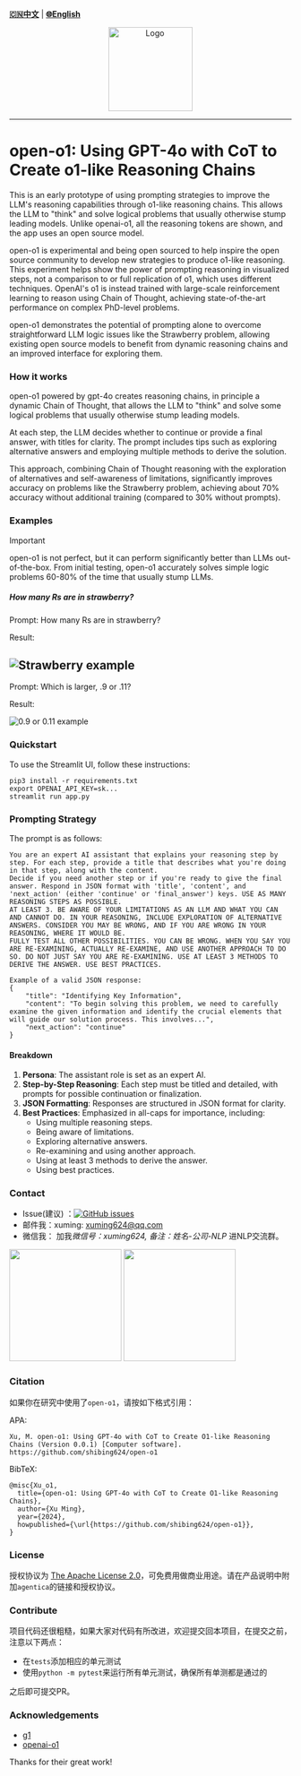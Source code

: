 [**🇨🇳中文**](https://github.com/shibing624/open-o1/blob/main/README_ZH.md) | [**🌐English**](https://github.com/shibing624/open-o1/blob/main/README.md)

<div align="center">
  <a href="https://github.com/shibing624/open-o1">
    <img src="https://raw.githubusercontent.com/shibing624/open-o1/main/docs/logo.png" height="150" alt="Logo">
  </a>
</div>

-----------------
# open-o1: Using GPT-4o with CoT to Create o1-like Reasoning Chains

This is an early prototype of using prompting strategies to improve the LLM's reasoning capabilities through o1-like reasoning chains. This allows the LLM to "think" and solve logical problems that usually otherwise stump leading models. 
Unlike openai-o1, all the reasoning tokens are shown, and the app uses an open source model.

open-o1 is experimental and being open sourced to help inspire the open source community to develop new strategies to produce o1-like reasoning. This experiment helps show the power of prompting reasoning in visualized steps, not a comparison to or full replication of o1, which uses different techniques. 
OpenAI's o1 is instead trained with large-scale reinforcement learning to reason using Chain of Thought, achieving state-of-the-art performance on complex PhD-level problems. 

open-o1 demonstrates the potential of prompting alone to overcome straightforward LLM logic issues like the Strawberry problem, allowing existing open source models to benefit from dynamic reasoning chains and an improved interface for exploring them.

### How it works

open-o1 powered by gpt-4o creates reasoning chains, in principle a dynamic Chain of Thought, that allows the LLM to "think" and solve some logical problems that usually otherwise stump leading models.

At each step, the LLM decides whether to continue or provide a final answer, with titles for clarity. The prompt includes tips such as exploring alternative answers and employing multiple methods to derive the solution.

This approach, combining Chain of Thought reasoning with the exploration of alternatives and self-awareness of limitations, significantly improves accuracy on problems like the Strawberry problem, achieving about 70% accuracy without additional training (compared to 30% without prompts).

### Examples

> [!IMPORTANT]
> open-o1 is not perfect, but it can perform significantly better than LLMs out-of-the-box. From initial testing, open-o1 accurately solves simple logic problems 60-80% of the time that usually stump LLMs.


##### How many Rs are in strawberry?
Prompt: How many Rs are in strawberry?

Result:

![Strawberry example](https://github.com/shibing624/open-o1/blob/main/docs/r3.png)
---

Prompt: Which is larger, .9 or .11?

Result:

![0.9 or 0.11 example](https://github.com/shibing624/open-o1/blob/main/docs/0.9.png)


### Quickstart

To use the Streamlit UI, follow these instructions:

```shell
pip3 install -r requirements.txt
export OPENAI_API_KEY=sk...
streamlit run app.py
```

### Prompting Strategy

The prompt is as follows:

```
You are an expert AI assistant that explains your reasoning step by step. For each step, provide a title that describes what you're doing in that step, along with the content. 
Decide if you need another step or if you're ready to give the final answer. Respond in JSON format with 'title', 'content', and 'next_action' (either 'continue' or 'final_answer') keys. USE AS MANY REASONING STEPS AS POSSIBLE. 
AT LEAST 3. BE AWARE OF YOUR LIMITATIONS AS AN LLM AND WHAT YOU CAN AND CANNOT DO. IN YOUR REASONING, INCLUDE EXPLORATION OF ALTERNATIVE ANSWERS. CONSIDER YOU MAY BE WRONG, AND IF YOU ARE WRONG IN YOUR REASONING, WHERE IT WOULD BE. 
FULLY TEST ALL OTHER POSSIBILITIES. YOU CAN BE WRONG. WHEN YOU SAY YOU ARE RE-EXAMINING, ACTUALLY RE-EXAMINE, AND USE ANOTHER APPROACH TO DO SO. DO NOT JUST SAY YOU ARE RE-EXAMINING. USE AT LEAST 3 METHODS TO DERIVE THE ANSWER. USE BEST PRACTICES.

Example of a valid JSON response:
{
    "title": "Identifying Key Information",
    "content": "To begin solving this problem, we need to carefully examine the given information and identify the crucial elements that will guide our solution process. This involves...",
    "next_action": "continue"
}
```

#### Breakdown
1. **Persona**: The assistant role is set as an expert AI.
2. **Step-by-Step Reasoning**: Each step must be titled and detailed, with prompts for possible continuation or finalization.
3. **JSON Formatting**: Responses are structured in JSON format for clarity.
4. **Best Practices**: Emphasized in all-caps for importance, including:
    - Using multiple reasoning steps.
    - Being aware of limitations.
    - Exploring alternative answers.
    - Re-examining and using another approach.
    - Using at least 3 methods to derive the answer.
    - Using best practices.

### Contact

- Issue(建议)
  ：[![GitHub issues](https://img.shields.io/github/issues/shibing624/agentica.svg)](https://github.com/shibing624/agentica/issues)
- 邮件我：xuming: xuming624@qq.com
- 微信我： 加我*微信号：xuming624, 备注：姓名-公司-NLP* 进NLP交流群。

<img src="https://github.com/shibing624/open-o1/blob/main/docs/wechat.jpeg" width="200" />

<img src="https://github.com/shibing624/open-o1/blob/main/docs/wechat_group.jpg" width="200" />


### Citation

如果你在研究中使用了`open-o1`，请按如下格式引用：

APA:

```
Xu, M. open-o1: Using GPT-4o with CoT to Create O1-like Reasoning Chains (Version 0.0.1) [Computer software]. https://github.com/shibing624/open-o1
```

BibTeX:

```
@misc{Xu_o1,
  title={open-o1: Using GPT-4o with CoT to Create O1-like Reasoning Chains},
  author={Xu Ming},
  year={2024},
  howpublished={\url{https://github.com/shibing624/open-o1}},
}
```

### License

授权协议为 [The Apache License 2.0](/LICENSE)，可免费用做商业用途。请在产品说明中附加`agentica`的链接和授权协议。
### Contribute

项目代码还很粗糙，如果大家对代码有所改进，欢迎提交回本项目，在提交之前，注意以下两点：

- 在`tests`添加相应的单元测试
- 使用`python -m pytest`来运行所有单元测试，确保所有单测都是通过的

之后即可提交PR。

### Acknowledgements 

- [g1](https://github.com/bklieger-groq/g1)
- [openai-o1](https://openai.com/o1/)


Thanks for their great work!

